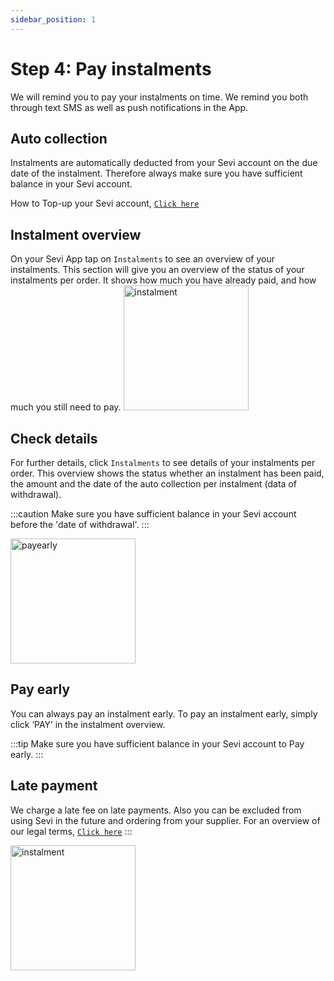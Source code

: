 ```yaml
---
sidebar_position: 1
---
```


# Step 4: Pay instalments

We will remind you to pay your instalments on time. We remind you both through text SMS as well as push notifications in the App.

## Auto collection
Instalments are automatically deducted from your Sevi account on the due date of the instalment. Therefore always make sure you have sufficient balance in your Sevi account. 

How to Top-up your Sevi account, [`Click here`](/docs/buyer/topup)

## Instalment overview
On your Sevi App tap on `Instalments` to see an overview of your instalments. This section will give you an overview of the status of your instalments per order. It shows how much you have already paid, and how much you still need to pay.
<img src="/img/Installmentsoverview.png" alt="instalment" width="200"/>

## Check details
For further details, click `Instalments` to see details of your instalments per order. This overview shows the status whether an instalment has been paid, the amount and the date of the auto collection per instalment (data of withdrawal).

:::caution
Make sure you have sufficient balance in your Sevi account before the 'date of withdrawal'.
:::

<img src="/img/checkdetails.png" alt="payearly" width="200"/>

## Pay early
You can always pay an instalment early. To pay an instalment early, simply click ‘PAY’ in the instalment overview.

:::tip
Make sure you have sufficient balance in your Sevi account to Pay early.
:::

## Late payment
We charge a late fee on late payments. Also you can be excluded from using Sevi in the future and ordering from your supplier. For an  overview of our legal terms, [`Click here`](/termsConditions)
:::

<img src="/img/latepayment.png" alt="instalment" width="200"/>
